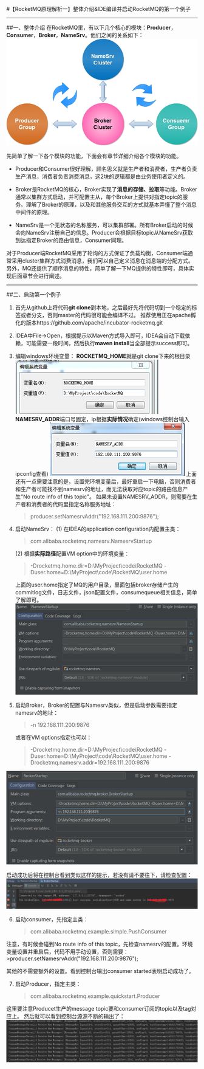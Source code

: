 #【RocketMQ原理解析一】整体介绍&IDE编译并启动RocketMQ的第一个例子

------

##一、整体介绍
在RocketMQ里，有以下几个核心的模块：**Producer**，**Consumer**，**Broker**，**NameSrv**。他们之间的关系如下：
![arch](arch.jpg)

先简单了解一下各个模块的功能，下面会有章节详细介绍各个模块的功能。

 - Producer和Consumer很好理解，顾名思义就是生产者和消费者，生产者负责生产消息，消费者负责消费消息，这2块的逻辑都是由业务使用者定义的。

 - Broker是RocketMQ的核心，Broker实现了**消息的存储、拉取**等功能。Broker通常以集群方式启动，并可配置主从，每个Broker上提供对指定topic的服务。理解了Broker的原理，以及和其他服务交互的方式就基本弄懂了整个消息中间件的原理。

 - NameSrv是一个无状态的名称服务，可以集群部署。所有Broker启动的时候会向NameSrv注册自己的信息。Producer会根据目标topic从NameSrv获取到达指定Broker的路由信息，Consumer同理。

对于Producer端RocketMQ采用了轮询的方式保证了负载均衡，Consumer端通常采用cluster集群方式消费消息，我们可以自己定义消息在消息端的分配方式。另外，MQ还提供了顺序消息的特性，简单了解一下MQ提供的特性即可，具体实现后面章节会进行阐述。

------
##二、启动第一个例子
 1. 首先从github上将代码**git clone**到本地，之后最好先将代码切到一个稳定的标签或者分支，否则master的代码很可能会编译不过。
	 推荐使用正在apache孵化的版本https://github.com/apache/incubator-rocketmq.git
 
 2. IDEA中File->Open，根据提示以Maven方式导入即可，IDEA会自动下载依赖，可能需要一段时间，然后执行**maven install**当全部提示success即可。
 
 3. 编辑windows环境变量：
 **ROCKETMQ_HOME**就是git clone下来的根目录
![env](env.png)
**NAMESRV_ADDR**端口号固定，ip根据**实际情况**确定(windows控制台输入ipconfig查看)
![env2](env2.png)
上面还有一点需要注意的是，设置完环境变量后，最好重启一下电脑，否则消费者和生产者可能找不到namesrv的地址，而无法获取对应topic的路由信息产生"No route info of this topic"。
如果未设置NAMESRV_ADDR，则需要在生产者和消费者的代码里指定名称服务地址：
     >producer.setNamesrvAddr("192.168.111.200:9876");

 4. 启动NameSrv：
	 (1) 在IDEA的application configuration内配置主类：
     >com.alibaba.rocketmq.namesrv.NamesrvStartup
     
     (2) 根据**实际路径**配置VM option中的环境变量：
     >-Drocketmq.home.dir=D:\MyProject\code\RocketMQ
	    -Duser.home=D:\MyProject\code\RocketMQ\user.home

	上面的user.home指定了MQ的用户目录，里面包括broker存储产生的commitlog文件，日志文件，json配置文件，consumequeue相关信息，简单了解即可。
	![namesrvconfig](namesrvconfig.png)

 5. 启动Broker，Broker的配置与Namesrv类似，但是启动参数需要指定namesrv的地址：
     >-n 192.168.111.200:9876
     
	 或者在VM options指定也可以：
	 >-Drocketmq.home.dir=D:\MyProject\code\RocketMQ
-Duser.home=D:\MyProject\code\RocketMQ\user.home
-Drocketmq.namesrv.addr=192.168.111.200:9876

 ![brokerconfig.png](brokerconfig.png)
  
  启动成功后将在控制台看到类似这样的提示，若没有请不要往下，请检查配置：
![brokerStartup.png](brokerStartup.png)

 6. 启动consumer，先指定主类：
	>com.alibaba.rocketmq.example.simple.PushConsumer

 注意，有时候会碰到No route info of this topic，先检查namesrv的配置。环境变量设置并重启后，代码不用手动设置，否则需要：
     >producer.setNamesrvAddr("192.168.111.200:9876");

 其他的不需要额外的设置。看到控制台输出consumer started表明启动成功了。

 7. 启动Producer，指定主类：
	 >com.alibaba.rocketmq.example.quickstart.Producer
	 
  这里要注意Producet生产的message topic要和consumer订阅的topic以及tag对应上。
  然后就可以看到控制台源源不断的输出了：
  ![output.png](output.png)

